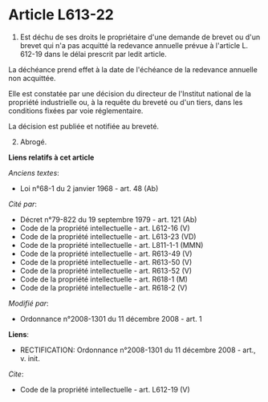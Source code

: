 # Article L613-22

1. Est déchu de ses droits le propriétaire d'une demande de brevet ou d'un brevet qui n'a pas acquitté la redevance annuelle
prévue à l'article L. 612-19 dans le délai prescrit par ledit article. 

La déchéance prend effet à la date de l'échéance de la redevance annuelle non acquittée. 

Elle est constatée par une décision du directeur de l'Institut national de la propriété industrielle ou, à la requête du
breveté ou d'un tiers, dans les conditions fixées par voie réglementaire. 

La décision est publiée et notifiée au breveté. 

2. Abrogé.

**Liens relatifs à cet article**

_Anciens textes_:

  - Loi n°68-1 du 2 janvier 1968 - art. 48 (Ab)

_Cité par_:

  - Décret n°79-822 du 19 septembre 1979 - art. 121 (Ab)
  - Code de la propriété intellectuelle - art. L612-16 (V)
  - Code de la propriété intellectuelle - art. L613-23 (VD)
  - Code de la propriété intellectuelle - art. L811-1-1 (MMN)
  - Code de la propriété intellectuelle - art. R613-49 (V)
  - Code de la propriété intellectuelle - art. R613-50 (V)
  - Code de la propriété intellectuelle - art. R613-52 (V)
  - Code de la propriété intellectuelle - art. R618-1 (M)
  - Code de la propriété intellectuelle - art. R618-2 (V)

_Modifié par_:

  - Ordonnance n°2008-1301 du 11 décembre 2008 - art. 1

**Liens**:

  - RECTIFICATION: Ordonnance n°2008-1301 du 11 décembre 2008 - art., v. init.

_Cite_:

  - Code de la propriété intellectuelle - art. L612-19 (V)
